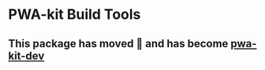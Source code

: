 # PWA-kit Build Tools

## This package has moved 🚛 and has become [pwa-kit-dev](https://www.npmjs.com/package/pwa-kit-cli)